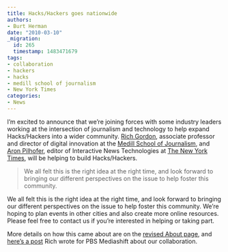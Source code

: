 ```yaml
---
title: Hacks/Hackers goes nationwide
authors:
- Burt Herman
date: "2010-03-10"
_migration:
  id: 265
  timestamp: 1483471679
tags:
- collaboration
- hackers
- hacks
- medill school of journalism
- New York Times
categories:
- News
---
```


I&#8217;m excited to announce that we&#8217;re joining forces with some industry leaders working at the intersection of journalism and technology to help expand Hacks/Hackers into a wider community. [Rich Gordon][1], associate professor and director of digital innovation at the [Medill School of Journalism][2], and [Aron Pilhofer][3], editor of Interactive News Technologies at [The New York Times][4], will be helping to build Hacks/Hackers.

> We all felt this is the right idea at the right time, and look forward to bringing our different perspectives on the issue to help foster this community.

We all felt this is the right idea at the right time, and look forward to bringing our different perspectives on the issue to help foster this community. We&#8217;re hoping to plan events in other cities and also create more online resources. Please feel free to contact us if you&#8217;re interested in helping or taking part.

More details on how this came about are on the [revised About page][5], and [here&#8217;s a post][6] Rich wrote for PBS Mediashift about our collaboration.

 [1]: http://www.linkedin.com/in/richgordon
 [2]: http://www.medill.northwestern.edu/
 [3]: http://twitter.com/pilhofer
 [4]: http://nytimes.com/
 [5]: http://hackshackers.com/about/
 [6]: http://www.pbs.org/idealab/2010/03/hacks-and-hackers-a-new-community-for-technojournalists-journotechnologists069.html